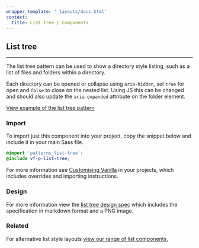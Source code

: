 ```yaml
---
wrapper_template: '_layouts/docs.html'
context:
  title: List tree | Components
---
```


## List tree

<hr>

The list tree pattern can be used to show a directory style listing, such as a list of files and folders within a directory.

Each directory can be opened or collapse using `aria-hidden`, set `true` for open and `false` to close on the nested list. Using JS this can be changed and should also update the `aria-expanded` attribute on the folder element.

<a href="/docs/examples/patterns/list-tree/" class="js-example">
View example of the list tree pattern
</a>

### Import

To import just this component into your project, copy the snippet below and include it in your main Sass file.

```scss
@import 'patterns_list-tree';
@include vf-p-list-tree;
```

For more information see [Customising Vanilla](/docs/customising-vanilla/) in your projects, which includes overrides and importing instructions.

### Design

For more information view the [list tree design spec](https://github.com/ubuntudesign/vanilla-design/tree/master/List%20tree) which includes the specification in markdown format and a PNG image.

### Related

For alternative list style layouts [view our range of list components.](/docs/patterns/lists)
